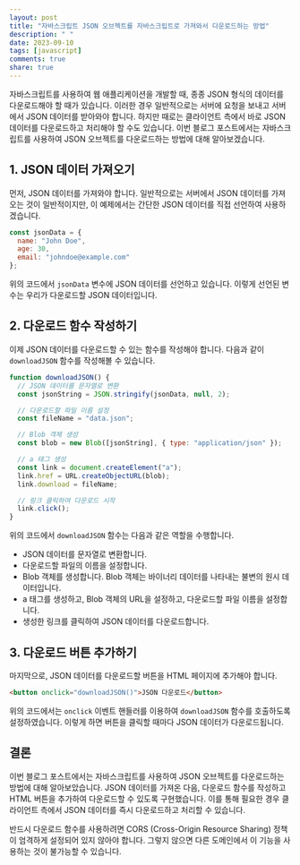 ```yaml
---
layout: post
title: "자바스크립트 JSON 오브젝트를 자바스크립트로 가져와서 다운로드하는 방법"
description: " "
date: 2023-09-10
tags: [javascript]
comments: true
share: true
---
```


자바스크립트를 사용하여 웹 애플리케이션을 개발할 때, 종종 JSON 형식의 데이터를 다운로드해야 할 때가 있습니다. 이러한 경우 일반적으로는 서버에 요청을 보내고 서버에서 JSON 데이터를 받아와야 합니다. 하지만 때로는 클라이언트 측에서 바로 JSON 데이터를 다운로드하고 처리해야 할 수도 있습니다. 이번 블로그 포스트에서는 자바스크립트를 사용하여 JSON 오브젝트를 다운로드하는 방법에 대해 알아보겠습니다.

## 1. JSON 데이터 가져오기

먼저, JSON 데이터를 가져와야 합니다. 일반적으로는 서버에서 JSON 데이터를 가져오는 것이 일반적이지만, 이 예제에서는 간단한 JSON 데이터를 직접 선언하여 사용하겠습니다. 

```javascript
const jsonData = {
  name: "John Doe",
  age: 30,
  email: "johndoe@example.com"
};
```

위의 코드에서 `jsonData` 변수에 JSON 데이터를 선언하고 있습니다. 이렇게 선언된 변수는 우리가 다운로드할 JSON 데이터입니다.

## 2. 다운로드 함수 작성하기

이제 JSON 데이터를 다운로드할 수 있는 함수를 작성해야 합니다. 다음과 같이 `downloadJSON` 함수를 작성해볼 수 있습니다.

```javascript
function downloadJSON() {
  // JSON 데이터를 문자열로 변환
  const jsonString = JSON.stringify(jsonData, null, 2);

  // 다운로드할 파일 이름 설정
  const fileName = "data.json";

  // Blob 객체 생성
  const blob = new Blob([jsonString], { type: "application/json" });

  // a 태그 생성
  const link = document.createElement("a");
  link.href = URL.createObjectURL(blob);
  link.download = fileName;

  // 링크 클릭하여 다운로드 시작
  link.click();
}
```

위의 코드에서 `downloadJSON` 함수는 다음과 같은 역할을 수행합니다.

- JSON 데이터를 문자열로 변환합니다.
- 다운로드할 파일의 이름을 설정합니다.
- Blob 객체를 생성합니다. Blob 객체는 바이너리 데이터를 나타내는 불변의 원시 데이터입니다.
- a 태그를 생성하고, Blob 객체의 URL을 설정하고, 다운로드할 파일 이름을 설정합니다.
- 생성한 링크를 클릭하여 JSON 데이터를 다운로드합니다.

## 3. 다운로드 버튼 추가하기

마지막으로, JSON 데이터를 다운로드할 버튼을 HTML 페이지에 추가해야 합니다. 

```html
<button onclick="downloadJSON()">JSON 다운로드</button>
```

위의 코드에서는 `onclick` 이벤트 핸들러를 이용하여 `downloadJSON` 함수를 호출하도록 설정하였습니다. 이렇게 하면 버튼을 클릭할 때마다 JSON 데이터가 다운로드됩니다.

## 결론

이번 블로그 포스트에서는 자바스크립트를 사용하여 JSON 오브젝트를 다운로드하는 방법에 대해 알아보았습니다. JSON 데이터를 가져온 다음, 다운로드 함수를 작성하고 HTML 버튼을 추가하여 다운로드할 수 있도록 구현했습니다. 이를 통해 필요한 경우 클라이언트 측에서 JSON 데이터를 즉시 다운로드하고 처리할 수 있습니다.

반드시 다운로드 함수를 사용하려면 CORS (Cross-Origin Resource Sharing) 정책이 엄격하게 설정되어 있지 않아야 합니다. 그렇지 않으면 다른 도메인에서 이 기능을 사용하는 것이 불가능할 수 있습니다.